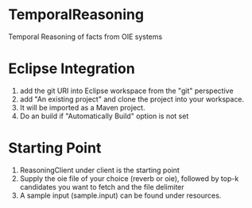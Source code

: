 TemporalReasoning
=================

Temporal Reasoning of facts from OIE systems


Eclipse Integration
===================

1. add the git URI into Eclipse workspace from the "git" perspective
2. add "An existing project" and clone the project into your workspace.
3. It will be imported as a Maven project.
4. Do an build if "Automatically Build" option is not set


Starting Point
==============

1. ReasoningClient under client is the starting point
2. Supply the oie file of your choice (reverb or oie), followed by top-k candidates you want to fetch and the file delimiter
3. A sample input (sample.input) can be found under resources.
